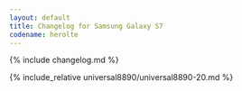 ```yaml
---
layout: default
title: Changelog for Samsung Galaxy S7
codename: herolte
---
```


{% include changelog.md %}

{% include_relative universal8890/universal8890-20.md %}
